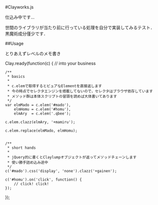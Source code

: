#Clayworks.js

仕込み中です...

世間のライブラリが当たり前に行っている処理を自分で実装してみるテスト．
黒魔術成分僅少です．

##Usage

とりあえずレベルのメモ書き

Clay.ready(function(c) {
    // into your business

    /**
     * basics
     *
     * c.elemで取得するとピュアなElementを直接返します
     * 今の時点でセレクタエンジンを搭載してないので，セレクタはブラウザ依存しています
     * メソッド群は本体スクリプトの冒頭を読めば大体書いてあります
     */
    var elmMado = c.elem('#mado'),
        elmHomu = c.elem('#homu'),
        elmAry  = c.elem('.qbee');

    c.elem.clazz(elmAry, '+mamiru');

    c.elem.replace(elmMado, elmHomu);


    /**
     * short hands
     *
     * jQuery的に書くとClaylumpオブジェクトが返ってメソッドチェーンします
     * 使い勝手詰め込み途中
     */
    c('#mado').css('display', 'none').clazz('+gainen');

    c('#homu').on('click', function() {
        // click! click!
    });
});

